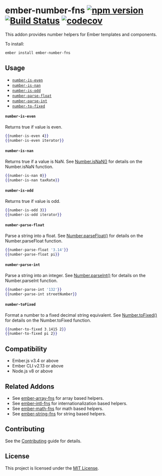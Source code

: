 ember-number-fns
[![npm version](https://badge.fury.io/js/ember-number-fns.svg)](https://badge.fury.io/js/ember-number-fns)
[![Build Status](https://travis-ci.com/robert-allan-frank/ember-number-fns.svg?branch=develop)](https://travis-ci.com/robert-allan-frank/ember-number-fns)
[![codecov](https://codecov.io/gh/robert-allan-frank/ember-number-fns/branch/develop/graph/badge.svg)](https://codecov.io/gh/robert-allan-frank/ember-number-fns)
==============================================================================
This addon provides number helpers for Ember templates and components.

To install:

```sh
ember install ember-number-fns
```

Usage
------------------------------------------------------------------------------
* [`number-is-even`](#number-is-even)
* [`number-is-nan`](#number-is-nan)
* [`number-is-odd`](#number-is-odd)
* [`number-parse-float`](#number-parse-float)
* [`number-parse-int`](#number-parse-int)
* [`number-to-fixed`](#number-to-fixed)


#### `number-is-even`
Returns true if value is even.

```hbs
{{number-is-even 4}}
{{number-is-even iterator}}
```

#### `number-is-nan`
Returns true if a value is NaN. See [Number.isNaN()](https://developer.mozilla.org/en-US/docs/Web/JavaScript/Reference/Global_Objects/Number/isNaN) for details on the Number.isNaN function.

```hbs
{{number-is-nan 0}}
{{number-is-nan taxRate}}
```

#### `number-is-odd`
Returns true if value is odd.

```hbs
{{number-is-odd 3}}
{{number-is-odd iterator}}
```

#### `number-parse-float`
Parse a string into a float. See [Number.parseFloat()](https://developer.mozilla.org/en-US/docs/Web/JavaScript/Reference/Global_Objects/Number/parseFloat) for details on the Number.parseFloat function.

```hbs
{{number-parse-float '3.14'}}
{{number-parse-float pi}}
```

#### `number-parse-int`
Parse a string into an integer. See [Number.parseInt()](https://developer.mozilla.org/en-US/docs/Web/JavaScript/Reference/Global_Objects/Number/parseInt) for details on the Number.parseInt function.

```hbs
{{number-parse-int '132'}}
{{number-parse-int streetNumber}}
```

#### `number-toFixed`
Format a number to a fixed decimal string equivalent. See [Number.toFixed()](https://developer.mozilla.org/en-US/docs/Web/JavaScript/Reference/Global_Objects/Number/toFixed) for details on the Number.toFixed function.

```hbs
{{number-to-fixed 3.1415 2}}
{{number-to-fixed pi 2}}
```

Compatibility
------------------------------------------------------------------------------
* Ember.js v3.4 or above
* Ember CLI v2.13 or above
* Node.js v8 or above

Related Addons
------------------------------------------------------------------------------
* See [ember-array-fns](https://github.com/robert-allan-frank/ember-array-fns) for array based helpers.
* See [ember-intl-fns](https://github.com/robert-allan-frank/ember-intl-fns) for internationalization based helpers.
* See [ember-math-fns](https://github.com/robert-allan-frank/ember-math-fns) for math based helpers.
* See [ember-string-fns](https://github.com/robert-allan-frank/ember-string-fns) for string based helpers.


Contributing
------------------------------------------------------------------------------
See the [Contributing](CONTRIBUTING.md) guide for details.


License
------------------------------------------------------------------------------
This project is licensed under the [MIT License](LICENSE.md).
